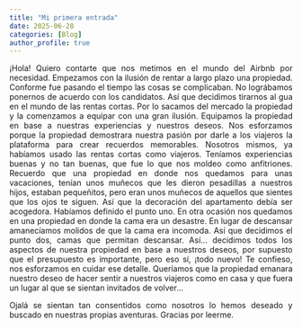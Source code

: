 ```yaml
---
title: "Mi primera entrada"
date: 2025-06-28
categories: [Blog]
author_profile: true
---
```

<div style="text-align: justify;">

¡Hola!
Quiero contarte que nos metimos en el mundo del Airbnb por necesidad.  Empezamos con la ilusión de rentar a largo plazo una propiedad.  Conforme fue pasando el tiempo las cosas se complicaban.  No lográbamos ponernos de acuerdo con los candidatos.  Así que decidimos tirarnos al gua en el mundo de las rentas cortas.  Por lo sacamos del mercado la propiedad y la comenzamos a equipar con una gran ilusión.
Equipamos la propiedad en base a nuestras experiencias y nuestros deseos.  Nos esforzamos porque la propiedad demostrara nuestra pasión por darle a los viajeros la plataforma para crear recuerdos memorables.  Nosotros mismos, ya habíamos usado las rentas cortas como viajeros.  Teníamos experiencias buenas y no tan buenas, que fue lo que nos moldeo como anfitriones.
Recuerdo que una propiedad en donde nos quedamos para unas vacaciones, tenían unos muñecos que les dieron pesadillas a nuestros hijos, estaban pequeñitos, pero eran unos muñecos de aquellos que sientes que los ojos te siguen.  Así que la decoración del apartamento debía ser acogedora.  Habíamos definido el punto uno.
En otra ocasión nos quedamos en una propiedad en donde la cama era un desastre.  En lugar de descansar amanecíamos molidos de que la cama era incomoda. Así que decidimos el punto dos, camas que permitan descansar.
Así… decidimos todos los aspectos de nuestra propiedad en base a nuestros deseos, por supuesto que el presupuesto es importante, pero eso sí, ¡todo nuevo!  Te confieso, nos esforzamos en cuidar ese detalle.  Queríamos que la propiedad emanara nuestro deseo de hacer sentir a nuestros viajeros como en casa y que fuera un lugar al que se sientan invitados de volver…

Ojalá se sientan tan consentidos como nosotros lo hemos deseado y buscado en nuestras propias aventuras.
Gracias por leerme.  
